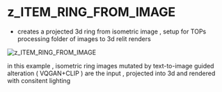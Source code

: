 # z_ITEM_RING_FROM_IMAGE
- creates a projected 3d ring from isometric image , setup for TOPs processing folder of images to 3d relit renders

![z_ITEM_RING_FROM_IMAGE](https://raw.githubusercontent.com/CorvaeOboro/zenv/master/hip/z_ITEM_RING_FROM_IMAGE/z_ITEM_RING_FROM_IMAGE.jpg?raw=true "z_ITEM_RING_FROM_IMAGE")

in this example , isometric ring images mutated by text-to-image guided alteration ( VQGAN+CLIP ) are the input , projected into 3d and rendered with consitent lighting 